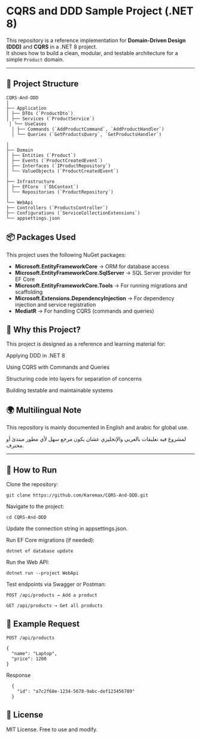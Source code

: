# CQRS and DDD Sample Project (.NET 8)

This repository is a reference implementation for **Domain-Driven Design (DDD)** and **CQRS** in a .NET 8 project.  
It shows how to build a clean, modular, and testable architecture for a simple `Product` domain.

---

## 📂 Project Structure

    CQRS-And-DDD
    │
    ├── Application
    │ ├── DTOs (`ProductDto`)
    │ ├── Services (`ProductService`)
     │ └── UseCases
      │ ├── Commands (`AddProductCommand`, `AddProductHandler`)
      │ └── Queries (`GetProductsQuery`, `GetProductsHandler`)

    │
    ├── Domain
    │ ├── Entities (`Product`)
    │ ├── Events (`ProductCreatedEvent`)
    │ ├── Interfaces (`IProductRepository`)
    │ └── ValueObjects (`ProductCreatedEvent`)
    │
    ├── Infrastructure
    │ ├── EFCore  (`DbContext`)
    │ └── Repositories (`ProductRepository`)
    │
    └── WebApi
    ├── Controllers (`ProductsController`)
    ├── Configurations (`ServiceCollectionExtensions`)
    └── appsettings.json

## 📦 Packages Used

This project uses the following NuGet packages:

- **Microsoft.EntityFrameworkCore** → ORM for database access  
- **Microsoft.EntityFrameworkCore.SqlServer** → SQL Server provider for EF Core  
- **Microsoft.EntityFrameworkCore.Tools** → For running migrations and scaffolding  
- **Microsoft.Extensions.DependencyInjection** → For dependency injection and service registration  
- **MediatR** → For handling CQRS (commands and queries)


## 📖 Why this Project?

This project is designed as a reference and learning material for:

Applying DDD in .NET 8

Using CQRS with Commands and Queries

Structuring code into layers for separation of concerns

Building testable and maintainable systems

## 🌍 Multilingual Note

This repository is mainly documented in English and arabic for global use.

لمشروع فيه تعليقات بالعربي والإنجليزي عشان يكون مرجع سهل لأي مطور مبتدئ أو محترف.


---

## 🚀 How to Run

Clone the repository:

    git clone https://github.com/Karemax/CQRS-And-DDD.git
   
Navigate to the project:

    cd CQRS-And-DDD

Update the connection string in appsettings.json.

Run EF Core migrations (if needed):

    dotnet ef database update
    
Run the Web API:

    dotnet run --project WebApi
    
Test endpoints via Swagger or Postman:

`POST /api/products → Add a product`

`GET /api/products → Get all products`


## 🧪 Example Request

`POST /api/products`
    
    {
      "name": "Laptop",
      "price": 1200
    }

Response

      {
        "id": "a7c2f68e-1234-5678-9abc-def123456789"
      }


## 📜 License

MIT License. Free to use and modify.

